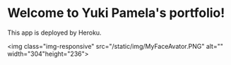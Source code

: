 Welcome to Yuki Pamela's portfolio!
===

This app is deployed by Heroku.

<img class="img-responsive" src="/static/img/MyFaceAvator.PNG" alt="" width="304"height="236">
